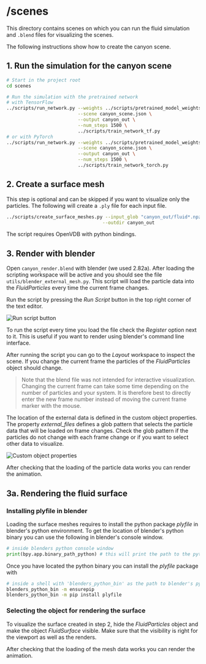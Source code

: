 # /scenes
This directory contains scenes on which you can run the fluid simulation and ```.blend``` files for visualizing the scenes.

The following instructions show how to create the canyon scene.

## 1. Run the simulation for the canyon scene
```bash
# Start in the project root
cd scenes

# Run the simulation with the pretrained network
# with TensorFlow
../scripts/run_network.py --weights ../scripts/pretrained_model_weights.h5 \
                          --scene canyon_scene.json \
                          --output canyon_out \
                          --num_steps 1500 \
                          ../scripts/train_network_tf.py
# or with PyTorch
../scripts/run_network.py --weights ../scripts/pretrained_model_weights.pt \
                          --scene canyon_scene.json \
                          --output canyon_out \
                          --num_steps 1500 \
                          ../scripts/train_network_torch.py
```

## 2. Create a surface mesh
This step is optional and can be skipped if you want to visualize only the particles.
The following will create a ```.ply``` file for each input file. 
```bash
../scripts/create_surface_meshes.py --input_glob "canyon_out/fluid*.npz" \
                                   --outdir canyon_out
```
The script requires OpenVDB with python bindings.

## 3. Render with blender
Open ```canyon_render.blend``` with blender (we used 2.82a).
After loading the scripting workspace will be active and you should see the file ```utils/blender_external_mesh.py```.
This script will load the particle data into the *FluidParticles* every time the current frame changes.

Run the script by pressing the *Run Script* button in the top right corner of the text editor.

![Run script button](../images/run_script_button.png)

To run the script every time you load the file check the *Register* option next to it.
This is useful if you want to render using blender's command line interface.

After running the script you can go to the *Layout* workspace to inspect the scene.
If you change the current frame the particles of the *FluidParticles* object should change.

> Note that the blend file was not intended for interactive visualization. Changing the current frame can take some time depending on the number of particles and your system. It is therefore best to directly enter the new frame number instead of moving the current frame marker with the mouse.

The location of the external data is defined in the custom object properties.
The property *external_files* defines a glob pattern that selects the particle data that will be loaded on frame changes.
Check the glob pattern if the particles do not change with each frame change or if you want to select other data to visualize.

![Custom object properties](../images/custom_properties.png)

After checking that the loading of the particle data works you can render the animation.

## 3a. Rendering the fluid surface
### Installing plyfile in blender
Loading the surface meshes requires to install the python package *plyfile* in blender's python environment.
To get the location of blender's python binary you can use the following in blender's console window.
```python
# inside blenders python console window
print(bpy.app.binary_path_python) # this will print the path to the python binary.
```

Once you have located the python binary you can install the *plyfile* package with
```bash
# inside a shell with 'blenders_python_bin' as the path to blender's python binary
blenders_python_bin -m ensurepip
blenders_python_bin -m pip install plyfile
```

### Selecting the object for rendering the surface
To visualize the surface created in step 2, hide the *FluidParticles* object and make the object *FluidSurface* visible.
Make sure that the visibility is right for the viewport as well as the renders.

After checking that the loading of the mesh data works you can render the animation.

